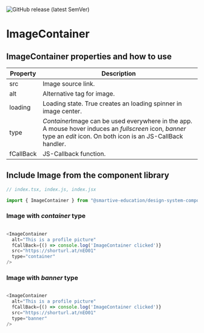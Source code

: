 ![GitHub release (latest SemVer)](https://img.shields.io/github/v/release/smartive-education/design-system-component-library-yeahyeahyeah)
# ImageContainer
## ImageContainer properties and how to use
| Property|Description|
|-|-|
|src|Image source link.|
|alt|Alternative tag for image.|
|loading|Loading state. True creates an loading spinner in image center.|
|type|*Container*Image can be used everywhere in the app. A mouse hover induces an *fullscreen* icon, *banner* type an *edit* icon. On both icon is an JS-CallBack handler.|
|fCallBack|JS-Callback function.|

## Include Image from the component library

```js
// index.tsx, index.js, index.jsx

import { ImageContainer } from "@smartive-education/design-system-component-library-yeahyeahyeah"

```

### Image with *container* type

```js

<ImageContainer
  alt="This is a profile picture"
  fCallBack={() => console.log('ImageContainer clicked')}
  src="https://shorturl.at/nEO01"
  type="container"
/>

```

### Image with *banner* type

```js

<ImageContainer
  alt="This is a profile picture"
  fCallBack={() => console.log('ImageContainer clicked')}
  src="https://shorturl.at/nEO01"
  type="banner"
/>

```